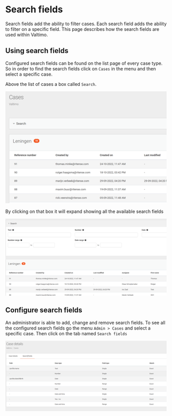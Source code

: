 # Search fields

Search fields add the ability to filter cases. Each search field adds the ability to filter on a specific field.
This page describes how the search fields are used within Valtimo.

## Using search fields

Configured search fields can be found on the list page of every case type. So in order to 
find the search fields click on `Cases` in the menu and then select a specific case.

Above the list of cases a box called `Search`.

![Search box](img/search-box.png)

By clicking on that box it will expand showing all the available search fields

![Search fields](img/search-fields.png)

## Configure search fields

An administrator is able to add, change and remove search fields. To see all the configured
search fields go the menu `Admin > Cases` and select a specific case. Then click on the tab 
named `Search fields`

![Configured search fields](img/configured-search-fields.png)
